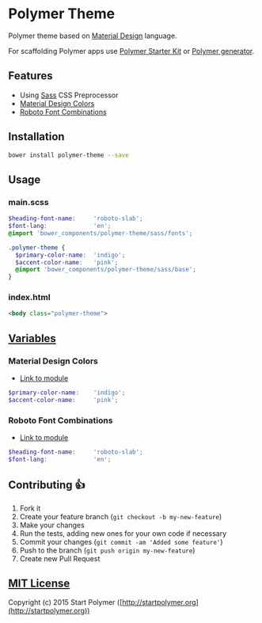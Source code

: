 # Polymer Theme

Polymer theme based on
[Material Design](http://www.google.com/design/spec/material-design/introduction.html) language.

For scaffolding Polymer apps use [Polymer Starter Kit](https://github.com/StartPolymer/polymer-starter-kit)
or [Polymer generator](https://github.com/yeoman/generator-polymer).

## Features

- Using [Sass](http://sass-lang.com) CSS Preprocessor
- [Material Design Colors](http://www.google.com/design/spec/style/color.html#color-color-palette)
- [Roboto Font Combinations](https://github.com/StartPolymer/polymer-theme/wiki/Roboto-Font-Combinations)

## Installation

```sh
bower install polymer-theme --save
```

## Usage

### main.scss

```scss
$heading-font-name:     'roboto-slab';
$font-lang:             'en';
@import 'bower_components/polymer-theme/sass/fonts';

.polymer-theme {
  $primary-color-name:  'indigo';
  $accent-color-name:   'pink';
  @import 'bower_components/polymer-theme/sass/base';
}
```

### index.html

```html
<body class="polymer-theme">
```

## [Variables](https://github.com/StartPolymer/polymer-theme/blob/master/sass/variables.scss)

### Material Design Colors

- [Link to module](https://github.com/StartPolymer/polymer-theme/blob/master/sass/modules/material-colors.scss)

```scss
$primary-color-name:    'indigo';
$accent-color-name:     'pink';
```

### Roboto Font Combinations

- [Link to module](https://github.com/StartPolymer/polymer-theme/blob/master/sass/modules/roboto-fonts.scss)

```scss
$heading-font-name:     'roboto-slab';
$font-lang:             'en';
```

## Contributing :+1:

1. Fork it
2. Create your feature branch (`git checkout -b my-new-feature`)
3. Make your changes
4. Run the tests, adding new ones for your own code if necessary
5. Commit your changes (`git commit -am 'Added some feature'`)
6. Push to the branch (`git push origin my-new-feature`)
7. Create new Pull Request

## [MIT License](https://github.com/StartPolymer/polymer-theme/blob/master/LICENSE)

Copyright (c) 2015 Start Polymer ([http://startpolymer.org](http://startpolymer.org))
